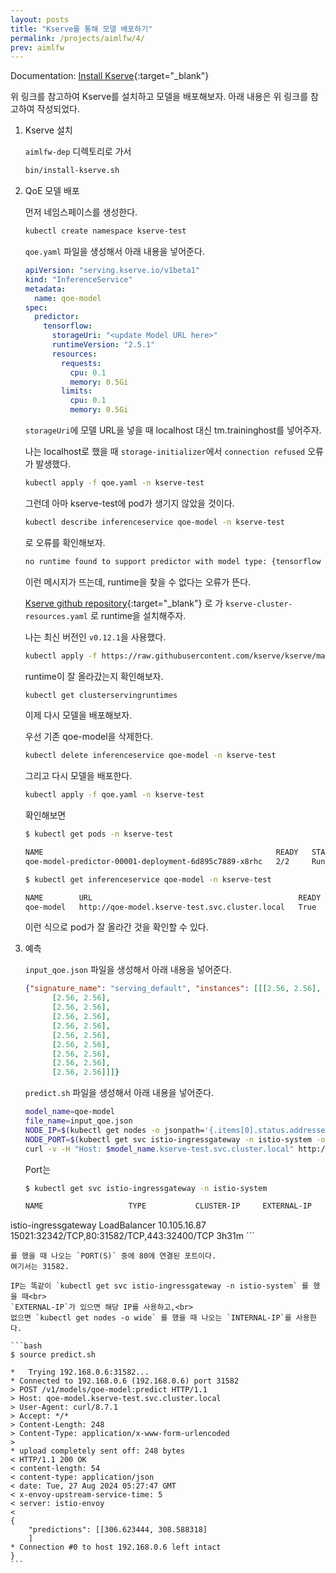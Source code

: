 ```yaml
---
layout: posts
title: "Kserve를 통해 모델 배포하기"
permalink: /projects/aimlfw/4/
prev: aimlfw
---
```


Documentation: [Install Kserve](https://docs.o-ran-sc.org/projects/o-ran-sc-aiml-fw-aimlfw-dep/en/latest/installation-guide.html#install-only-kserve-for-deploying-models){:target="_blank"}

위 링크를 참고하여 Kserve를 설치하고 모델을 배포해보자. 아래 내용은 위 링크를 참고하여 작성되었다.

1. Kserve 설치

    `aimlfw-dep` 디렉토리로 가서

    ```bash
    bin/install-kserve.sh
    ```

2. QoE 모델 배포

    먼저 네임스페이스를 생성한다.

    ```bash
    kubectl create namespace kserve-test
    ```

    `qoe.yaml` 파일을 생성해서 아래 내용을 넣어준다.

    ```yaml
    apiVersion: "serving.kserve.io/v1beta1"
    kind: "InferenceService"
    metadata:
      name: qoe-model
    spec:
      predictor:
        tensorflow:
          storageUri: "<update Model URL here>"
          runtimeVersion: "2.5.1"
          resources:
            requests:
              cpu: 0.1
              memory: 0.5Gi
            limits:
              cpu: 0.1
              memory: 0.5Gi
    ```

    `storageUri`에 모델 URL을 넣을 때 localhost 대신 tm.traininghost를 넣어주자.

    나는 localhost로 했을 때 `storage-initializer`에서 `connection refused` 오류가 발생했다.

    ```bash
    kubectl apply -f qoe.yaml -n kserve-test
    ```

    그런데 아마 kserve-test에 pod가 생기지 않았을 것이다.

    ```bash
    kubectl describe inferenceservice qoe-model -n kserve-test
    ```

    로 오류를 확인해보자.

    ```bash
    no runtime found to support predictor with model type: {tensorflow <nil>}
    ```

    이런 메시지가 뜨는데, runtime을 찾을 수 없다는 오류가 뜬다.

    [Kserve github repository](https://github.com/kserve/kserve/blob/master/install/v0.12.1/kserve-cluster-resources.yaml){:target="_blank"} 로 가 `kserve-cluster-resources.yaml` 로 runtime을 설치해주자.

    나는 최신 버전인 `v0.12.1`을 사용했다.

    ```bash
    kubectl apply -f https://raw.githubusercontent.com/kserve/kserve/master/install/v0.12.1/kserve-cluster-resources.yaml
    ```

    runtime이 잘 올라갔는지 확인해보자.

    ```bash
    kubectl get clusterservingruntimes
    ```

    이제 다시 모델을 배포해보자.

    우선 기존 qoe-model을 삭제한다.

    ```bash
    kubectl delete inferenceservice qoe-model -n kserve-test
    ```

    그리고 다시 모델을 배포한다.

    ```bash
    kubectl apply -f qoe.yaml -n kserve-test
    ```

    확인해보면

    ```bash
    $ kubectl get pods -n kserve-test

    NAME                                                    READY   STATUS    RESTARTS   AGE
    qoe-model-predictor-00001-deployment-6d895c7889-x8rhc   2/2     Running   0          45m
    ```

    ```bash
    $ kubectl get inferenceservice qoe-model -n kserve-test

    NAME        URL                                              READY   PREV   LATEST   PREVROLLEDOUTREVISION   LATESTREADYREVISION         AGE
    qoe-model   http://qoe-model.kserve-test.svc.cluster.local   True           100                              qoe-model-predictor-00001   47m
    ```

    이런 식으로 pod가 잘 올라간 것을 확인할 수 있다.

3. 예측

    `input_qoe.json` 파일을 생성해서 아래 내용을 넣어준다.

    ```json
    {"signature_name": "serving_default", "instances": [[[2.56, 2.56],
          [2.56, 2.56],
          [2.56, 2.56],
          [2.56, 2.56],
          [2.56, 2.56],
          [2.56, 2.56],
          [2.56, 2.56],
          [2.56, 2.56],
          [2.56, 2.56],
          [2.56, 2.56]]]}
    ```

    `predict.sh` 파일을 생성해서 아래 내용을 넣어준다.

    ```bash
    model_name=qoe-model
    file_name=input_qoe.json
    NODE_IP=$(kubectl get nodes -o jsonpath='{.items[0].status.addresses[?(@.type=="InternalIP")].address}')
    NODE_PORT=$(kubectl get svc istio-ingressgateway -n istio-system -o jsonpath='{.spec.ports[?(@.port==80)].nodePort}')
    curl -v -H "Host: $model_name.kserve-test.svc.cluster.local" http://$NODE_IP:$NODE_PORT/v1/models/$model_name:predict -d @./$file_name
    ```

    Port는

    ```bash
    $ kubectl get svc istio-ingressgateway -n istio-system

    NAME                   TYPE           CLUSTER-IP     EXTERNAL-IP   PORT(S)                                      AGE
istio-ingressgateway   LoadBalancer   10.105.16.87   <pending>     15021:32342/TCP,80:31582/TCP,443:32400/TCP   3h31m
    ```

    를 했을 때 나오는 `PORT(S)` 중에 80에 연결된 포트이다.
    여기서는 31582.

    IP는 똑같이 `kubectl get svc istio-ingressgateway -n istio-system` 를 했을 때<br>
    `EXTERNAL-IP`가 있으면 해당 IP를 사용하고,<br>
    없으면 `kubectl get nodes -o wide` 를 했을 때 나오는 `INTERNAL-IP`를 사용한다.

    ```bash
    $ source predict.sh

    *   Trying 192.168.0.6:31582...
    * Connected to 192.168.0.6 (192.168.0.6) port 31582
    > POST /v1/models/qoe-model:predict HTTP/1.1
    > Host: qoe-model.kserve-test.svc.cluster.local
    > User-Agent: curl/8.7.1
    > Accept: */*
    > Content-Length: 248
    > Content-Type: application/x-www-form-urlencoded
    >
    * upload completely sent off: 248 bytes
    < HTTP/1.1 200 OK
    < content-length: 54
    < content-type: application/json
    < date: Tue, 27 Aug 2024 05:27:47 GMT
    < x-envoy-upstream-service-time: 5
    < server: istio-envoy
    <
    {
        "predictions": [[306.623444, 308.588318]
        ]
    * Connection #0 to host 192.168.0.6 left intact
    }
    ```

